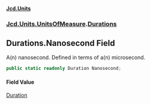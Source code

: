 #### [Jcd.Units](index.md 'index')
### [Jcd.Units.UnitsOfMeasure](Jcd.Units.UnitsOfMeasure.md 'Jcd.Units.UnitsOfMeasure').[Durations](Durations.md 'Jcd.Units.UnitsOfMeasure.Durations')

## Durations.Nanosecond Field

A(n) nanosecond. Defined in terms of a(n) microsecond.

```csharp
public static readonly Duration Nanosecond;
```

#### Field Value
[Duration](Duration.md 'Jcd.Units.UnitTypes.Duration')